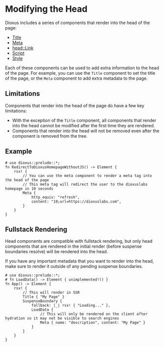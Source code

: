 # Modifying the Head

Dioxus includes a series of components that render into the head of the page:

- [Title](crate::Title)
- [Meta](crate::Meta)
- [head::Link](crate::head::Link)
- [Script](crate::Script)
- [Style](crate::Style)

Each of these components can be used to add extra information to the head of the page. For example, you can use the `Title` component to set the title of the page, or the `Meta` component to add extra metadata to the page.

## Limitations

Components that render into the head of the page do have a few key limitations:

- With the exception of the `Title` component, all components that render into the head cannot be modified after the first time they are rendered.
- Components that render into the head will not be removed even after the component is removed from the tree.

## Example

```rust, no_run
# use dioxus::prelude::*;
fn RedirectToDioxusHomepageWithoutJS() -> Element {
    rsx! {
        // You can use the meta component to render a meta tag into the head of the page
        // This meta tag will redirect the user to the dioxuslabs homepage in 10 seconds
        Meta {
            http_equiv: "refresh",
            content: "10;url=https://dioxuslabs.com",
        }
    }
}
```

## Fullstack Rendering

Head components are compatible with fullstack rendering, but only head components that are rendered in the initial render (before suspense boundaries resolve) will be rendered into the head.

If you have any important metadata that you want to render into the head, make sure to render it outside of any pending suspense boundaries.

```rust, no_run
# use dioxus::prelude::*;
# fn LoadData() -> Element { unimplemented!() }
fn App() -> Element {
    rsx! {
        // This will render in SSR
        Title { "My Page" }
        SuspenseBoundary {
            fallback: |_| rsx! { "Loading..." },
            LoadData {
                // This will only be rendered on the client after hydration so it may not be visible to search engines
                Meta { name: "description", content: "My Page" }
            }
        }
    }
}
```
